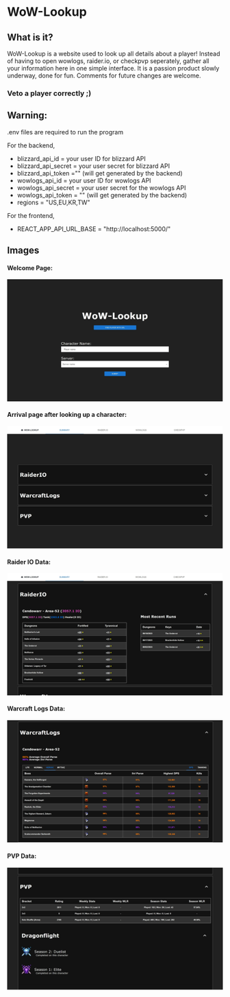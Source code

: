 # WoW-Lookup

## What is it?

WoW-Lookup is a website used to look up all details about a player! Instead of having to open wowlogs, raider.io, or checkpvp seperately, gather all your information here in one simple interface. It is a passion product slowly underway, done for fun. Comments for future changes are welcome. 

### Veto a player correctly ;)

## Warning:

.env files are required to run the program

For the backend, 

 - blizzard_api_id = your user ID for blizzard API 
 - blizzard_api_secret = your user secret for blizzard API 
 - blizzard_api_token ="" (will get generated by the backend)
 - wowlogs_api_id = your user ID for wowlogs API
 - wowlogs_api_secret = your user secret for the wowlogs API
 - wowlogs_api_token = "" (will get generated by the backend)
 - regions = "US,EU,KR,TW"

For the frontend, 

- REACT_APP_API_URL_BASE = "http://localhost:5000/"


## Images

#### Welcome Page:

![Welcome page asking for user information](/screenshotsForGithub/welcome.jpg?raw=true "Welcome Page")

#### Arrival page after looking up a character:

![Default look of the page with user information](/screenshotsForGithub/default.jpg?raw=true "Arrival Page")

#### Raider IO Data:

![Raider IO Data](/screenshotsForGithub/raiderio.jpg?raw=true "Raider IO Data")

#### Warcraft Logs Data:

![Warcraft Logs Data](/screenshotsForGithub/wowlogs.jpg?raw=true "Warcraft Logs Data")

#### PVP Data:

![PVP Data](/screenshotsForGithub/pvp.jpg?raw=true "PVP Data")

